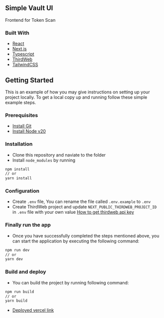 ## Simple Vault UI

Frontend for Token Scan

### Built With

- [React](https://react.dev/)
- [Next.js](https://nextjs.org/)
- [Typescript](https://www.typescriptlang.org/)
- [ThirdWeb](https://thirdweb.com/)
- [TailwindCSS](https://tailwindcss.com/)

## Getting Started

This is an example of how you may give instructions on setting up your project locally.
To get a local copy up and running follow these simple example steps.

### Prerequisites

- [Install Git](https://git-scm.com/book/en/v2/Getting-Started-Installing-Git)
- [Install Node v20](https://heynode.com/tutorial/install-nodejs-locally-nvm)

### Installation

- Clone this repository and naviate to the folder
- Install `node_modules` by running

```bash
npm install
// or
yarn install
```

### Configuration

- Create `.env` file, You can rename the file called `.env.example` to `.env`
- Create ThirdWeb project and update `NEXT_PUBLIC_THIRDWEB_PROJECT_ID` in `.env` file with your own value
  [How to get thirdweb api key](https://portal.thirdweb.com/api-keys)

### Finally run the app

- Once you have successfully completed the steps mentioned above, you can start the application by executing the following command:

```bash
npm run dev
// or
yarn dev
```

### Build and deploy

- You can build the project by running following command:

```bash
npm run build
// or
yarn build
```

- [Deployed vercel link](https://simple-vault.vercel.app/)
